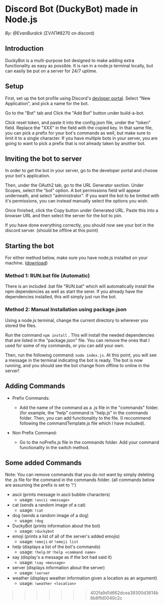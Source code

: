 # Discord Bot (DuckyBot) made in Node.js
*By: @EvanBurdick*
(ΣVΛП#8270 on discord)

## Introduction
DuckyBot is a multi-purpose bot designed to make adding extra functionality as easy as possible. It is ran in a node.js terminal locally, but can easily be put on a server for 24/7 uptime.

## Setup
First, set up the bot profile using Discord's [devloper portal](https://discord.com/developers/applications). Select "New Application", and pick a name for the bot. 

Go to the "Bot" tab and Click the "Add Bot" button under build-a-bot.

Click reset token, and paste it into the config.json file, under the "token" field. Replace the "XXX" in the field with the copied key. In that same file, you can pick a prefix for your bot's commands as well, but make sure to limit it to a single character. If you have multiple bots in your server, you are going to want to pick a prefix that is not already taken by another bot.

## Inviting the bot to server
In order to get the bot in your server, go to the developer portal and choose your bot's application. 

Then, under the OAuth2 tab, go to the URL Generator section. Under Scopes, select the "bot" option. A bot permissions field will appear underneath, and select "administrator". If you want the bot to be limited with it's permissions, you can instead manually select the options you wish. 

Once finished, click the Copy button under Generated URL. Paste this into a browser URL and then select the server for the bot to join.

If you have done everything correctly, you should now see your bot in the discord server. (should be offline at this point)

## Starting the bot
For either method below, make sure you have node.js installed on your machine. ([download](https://nodejs.org/en/download/))

### Method 1: RUN.bat file (Automatic)
There is an included .bat file "RUN.bat" which will automatically install the npm dependencies as well as start the serer. If you already have the dependencies installed, this will simply just run the bot.

### Method 2: Manual Installation using package.json

Using a node.js terminal, change the current directory to wherever you stored the files. 

Run the command ```npm install``` . This will install the needed dependencies that are listed in the "package.json" file. You can remove the ones that I used for some of my commands, or you can add your own.

Then, run the following command: ```node index.js```. At this point, you will see a message in the terminal indicating the bot is ready. The bot is now running, and you should see the bot change from offline to online in the server!

## Adding Commands
- Prefix Commands:
   - Add the name of the command as a .js file in the "commands" folder. (for example, the "help" command is "help.js" in the commands folder. Then, you can add functionality to the file. (I reccommend following the commandTemplate.js file which I have included).

- Non Prefix Command:
   - Go to the noPrefix.js file in the commands folder. Add your command functionality in the switch method. 

## Some added Commands 
Note: You can remove commands that you do not want by simply deleting the .js file for the command in the commands folder.
(all commands below are assuming the prefix is set to '!')

- ascii (prints message in ascii bubble characters) 
   - usage: ```!ascii <message>```
- cat (sends a random image of a cat)
   - usage: ```!cat```
- dog (sends a random image of a dog)
   - usage: ```!dog```
- DuckyBot (prints information about the bot)
   - usage: ```!duckybot```
- emoji (prints a list of all of the server's added emojis)
   - usage: ```!emoji``` or ```!emoji list```
- help (displays a list of the bot's commands)
   - usage: ```!help``` or ```!help <command name>```
- say (display's a message as if the bot had said it)
   - usage: ```!say <message>```
- server (displays information about the server)
   - usage: ```!server```
- weather (displays weather information given a location as an argument)
   - usage: ```!weather <location>```
>>>>>>> 402fa9d1d662dcea39300d3614b6b8ffd0040c2c
